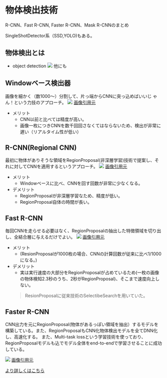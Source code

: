# 物体検出技術
R-CNN、Fast R-CNN, Faster R-CNN、Mask R-CNNのまとめ

SingleShotDetector系（SSD,YOLO)もある。

## 物体検出とは
- object detection
![](https://camo.qiitausercontent.com/4e348fd976008cdf0decc504146f4d0d5031f58b/68747470733a2f2f71696974612d696d6167652d73746f72652e73332e616d617a6f6e6177732e636f6d2f302f3137313931352f65353562323539372d386436352d323436372d383539662d3739386264303832636236342e706e67)
他にも


## Windowベース検出器
画像を細かく（数1000～）分割して、片っ端からCNNに突っ込めばいいじ
ゃん！という力技のアプローチ。
![](https://camo.qiitausercontent.com/34fc572e0a190e6adf26f1d80fb8504ae8e1bf99/68747470733a2f2f71696974612d696d6167652d73746f72652e73332e616d617a6f6e6177732e636f6d2f302f3137313931352f64663638333661642d616632622d616331332d653264392d6434616461633864323164322e706e67)
[画像引用元](https://medium.com/@jonathan_hui/what-do-we-learn-from-region-based-object-detectors-faster-r-cnn-r-fcn-fpn-7e354377a7c9)
- メリット
  - CNN以前と比べては精度が高い。
  - 画像一枚につきCNNを数千回回さなくてはならないため、検出が非常に遅い（リアルタイム性が低い）
  
## R-CNN(Regional CNN)
最初に物体がありそうな領域をRegionProposal(非深層学習)技術で提案し、それに対してCNNを適用するというアプローチ。
![](https://camo.qiitausercontent.com/e768a19e415dabb904e39876742a0f693d9fe229/68747470733a2f2f71696974612d696d6167652d73746f72652e73332e616d617a6f6e6177732e636f6d2f302f3137313931352f62373930346636612d633834662d383130612d633937652d3466656532393631663336312e706e67)
[画像引用元](https://medium.com/@jonathan_hui/what-do-we-learn-from-region-based-object-detectors-faster-r-cnn-r-fcn-fpn-7e354377a7c9)
- メリット
  - Windowベースに比べ、CNNを回す回数が非常に少なくなる。
- デメリット
  - RegionProposalが非深層学習なため、精度が低い。
  - RegionProposal自体の時間が長い。
  
  
## Fast R-CNN
毎回CNNを走らせる必要はなく、RegionProposalの抽出した特徴領域を切り出し、全結合層に与えるだけでよい。
![](https://camo.qiitausercontent.com/7a35c74e43a9ecff91f333e2d5116b3a5250dddf/68747470733a2f2f71696974612d696d6167652d73746f72652e73332e616d617a6f6e6177732e636f6d2f302f3137313931352f66616335333965312d333537642d623834312d393363632d3937393931643632313162392e706e67)
[画像引用元](https://medium.com/@jonathan_hui/what-do-we-learn-from-region-based-object-detectors-faster-r-cnn-r-fcn-fpn-7e354377a7c9)
- メリット
  - (ResionProposalが1000枚の場合、CNNの計算回数が従来に比べ1/1000になる。)
- デメリット
  - 実は実行速度の大部分をRegionProposalが占めているため(一枚の画像の物体検知2.3秒のうち、2秒がRegionProposal)、そこまで速度向上しない。
  > ResionProposalに従来技術のSelectibeSearchを用いていた。

## Faster R-CNN
CNN出力を元にRegionProposal(物体があるっぽい領域を抽出）するモデルを構築している。また、RegionProposalもCNN化物体検出モデルを全てDNN化し、高速化する。
また、Multi-task lossという学習技術を使っており、RegionProposalモデルも込でモデル全体をend-to-endで学習させることに成功している。

![](https://camo.qiitausercontent.com/09445813f0b4ba2e129064b011f4e0a205729bfd/68747470733a2f2f71696974612d696d6167652d73746f72652e73332e616d617a6f6e6177732e636f6d2f302f3137313931352f36623032393438332d623832312d353632642d366564382d6165633861366139376532632e706e67)
[画像引用元](https://medium.com/@jonathan_hui/what-do-we-learn-from-region-based-object-detectors-faster-r-cnn-r-fcn-fpn-7e354377a7c9)



[より詳しくはこちら](https://medium.com/@jonathan_hui/what-do-we-learn-from-region-based-object-detectors-faster-r-cnn-r-fcn-fpn-7e354377a7c9)